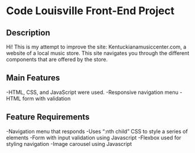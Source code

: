 # Code Louisville Front-End Project

## Description 
Hi!
This is my attempt to improve the site: Kentuckianamusiccenter.com, a website of a local music store. 
This site navigates you through the different components that are offered by the store.

## Main Features 
-HTML, CSS, and JavaScript were used. 
-Responsive navigation menu 
-HTML form with validation

## Feature Requirements
-Navigation menu that responds 
-Uses “:nth child” CSS to style a series of elements
-Form with input validation using Javascript 
-Flexbox used for styling navigation 
-Image carousel using Javascript 
